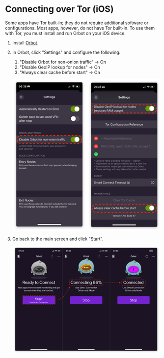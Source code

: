 # Connecting over Tor (iOS)

Some apps have Tor built-in; they do not require additional software or configurations. Most apps, however, do not have Tor built-in. To use them with Tor, you must install and run Orbot on your iOS device.

1.  Install [Orbot](https://apps.apple.com/app/orbot/id1609461599).

1.  In Orbot, click "Settings" and configure the following:

    1. "Disable Orbot for non-onion traffic" -> On
    1. "Disable GeoIP lookup for nodes" -> On
    1. "Always clear cache before start" -> On

    ![Orbot settings](./assets/tor-ios-orbot-settings.png)

1.  Go back to the main screen and click "Start".

    ![Orbot start](./assets/tor-ios-orbot-connecting-full.png)
